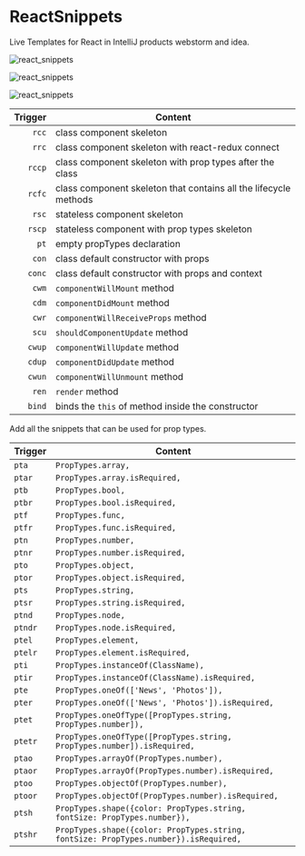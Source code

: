 # ReactSnippets
Live Templates for React in IntelliJ products webstorm and idea.

![react_snippets](http://otanw1k5t.bkt.clouddn.com/react_snippets.gif)

![react_snippets](http://otanw1k5t.bkt.clouddn.com/react_snippets1.png)

![react_snippets](http://otanw1k5t.bkt.clouddn.com/react_snippets2.png)

| Trigger | Content |
| --: | --- |
| `rcc` | class component skeleton |
| `rrc` | class component skeleton with react-redux connect |
| `rccp` | class component skeleton with prop types after the class |
| `rcfc` | class component skeleton that contains all the lifecycle methods |
| `rsc` | stateless component skeleton |
| `rscp` | stateless component with prop types skeleton |
| `pt` | empty propTypes declaration |
| `con` | class default constructor with props |
| `conc` | class default constructor with props and context |
| `cwm` | `componentWillMount` method |
| `cdm` | `componentDidMount` method |
| `cwr` | `componentWillReceiveProps` method |
| `scu` | `shouldComponentUpdate` method |
| `cwup` | `componentWillUpdate` method |
| `cdup` | `componentDidUpdate` method |
| `cwun` | `componentWillUnmount` method |
| `ren` | `render` method |
| `bind` | binds the `this` of method inside the constructor |

Add all the snippets that can be used for prop types.

| Trigger | Content |
| --- | --- |
| `pta` | `PropTypes.array,` |
| `ptar` | `PropTypes.array.isRequired,` |
| `ptb` | `PropTypes.bool,` |
| `ptbr` | `PropTypes.bool.isRequired,` |
| `ptf` | `PropTypes.func,` |
| `ptfr` | `PropTypes.func.isRequired,` |
| `ptn` | `PropTypes.number,` |
| `ptnr` | `PropTypes.number.isRequired,` |
| `pto` | `PropTypes.object,` |
| `ptor` | `PropTypes.object.isRequired,` |
| `pts` | `PropTypes.string,` |
| `ptsr` | `PropTypes.string.isRequired,` |
| `ptnd` | `PropTypes.node,` |
| `ptndr` | `PropTypes.node.isRequired,` |
| `ptel` | `PropTypes.element,` |
| `ptelr` | `PropTypes.element.isRequired,` |
| `pti` | `PropTypes.instanceOf(ClassName),` |
| `ptir` | `PropTypes.instanceOf(ClassName).isRequired,` |
| `pte` | `PropTypes.oneOf(['News', 'Photos']),` |
| `pter` | `PropTypes.oneOf(['News', 'Photos']).isRequired,` |
| `ptet` | `PropTypes.oneOfType([PropTypes.string, PropTypes.number]),` |
| `ptetr` | `PropTypes.oneOfType([PropTypes.string, PropTypes.number]).isRequired,` |
| `ptao` | `PropTypes.arrayOf(PropTypes.number),` |
| `ptaor` | `PropTypes.arrayOf(PropTypes.number).isRequired,` |
| `ptoo` | `PropTypes.objectOf(PropTypes.number),` |
| `ptoor` | `PropTypes.objectOf(PropTypes.number).isRequired,` |
| `ptsh` | `PropTypes.shape({color: PropTypes.string, fontSize: PropTypes.number}),` |
| `ptshr` | `PropTypes.shape({color: PropTypes.string, fontSize: PropTypes.number}).isRequired,` |
